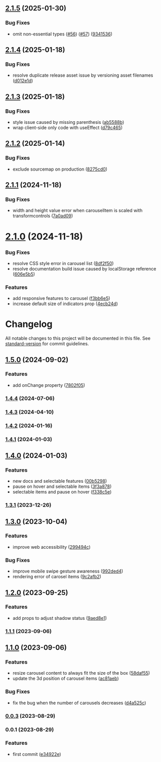 ## [2.1.5](https://github.com/Byongho96/react-responsive-3d-carousel/compare/v2.1.4...v2.1.5) (2025-01-30)


### Bug Fixes

* omit non-essential types ([#56](https://github.com/Byongho96/react-responsive-3d-carousel/issues/56)) ([#57](https://github.com/Byongho96/react-responsive-3d-carousel/issues/57)) ([9341536](https://github.com/Byongho96/react-responsive-3d-carousel/commit/9341536c25eaac207d8f8a4425f5496a683214ef))

## [2.1.4](https://github.com/Byongho96/react-responsive-3d-carousel/compare/v2.1.3...v2.1.4) (2025-01-18)


### Bug Fixes

* resolve duplicate release asset issue by versioning asset filenames ([d012e1d](https://github.com/Byongho96/react-responsive-3d-carousel/commit/d012e1d5615ae28073780fab94df87f832ba45c2))

## [2.1.3](https://github.com/Byongho96/react-responsive-3d-carousel/compare/v2.1.2...v2.1.3) (2025-01-18)


### Bug Fixes

* style issue caused by missing parenthesis ([ab5588b](https://github.com/Byongho96/react-responsive-3d-carousel/commit/ab5588b317364e84a34803dd29e7cd2fa87dde88))
* wrap client-side only code with useEffect ([d79c465](https://github.com/Byongho96/react-responsive-3d-carousel/commit/d79c465c3b090075de79ed77a0565cf853000f3a))

## [2.1.2](https://github.com/Byongho96/react-responsive-3d-carousel/compare/v2.1.1...v2.1.2) (2025-01-14)


### Bug Fixes

* exclude sourcemap on production ([8275cd0](https://github.com/Byongho96/react-responsive-3d-carousel/commit/8275cd0f9642cec8dcd8295bec22517c54368f94))

## [2.1.1](https://github.com/Byongho96/react-responsive-3d-carousel/compare/v2.1.0...v2.1.1) (2024-11-18)


### Bug Fixes

* width and height value error when carouselItem is scaled with transformcontrols ([7a0ad09](https://github.com/Byongho96/react-responsive-3d-carousel/commit/7a0ad09cfaa9cb8413f9593d9bd56b670d0aa365))

# [2.1.0](https://github.com/Byongho96/react-responsive-3d-carousel/compare/v2.0.1...v2.1.0) (2024-11-18)


### Bug Fixes

* resolve CSS style error in carousel list ([8df2f50](https://github.com/Byongho96/react-responsive-3d-carousel/commit/8df2f50ef7e60daff849db24867f1ffd743902a6))
* resolve documentation build issue caused by localStorage reference ([606e5b5](https://github.com/Byongho96/react-responsive-3d-carousel/commit/606e5b56479b1b19371e69a9221fbfbae88c2e29))


### Features

* add responsive features to carousel ([f3bb6e5](https://github.com/Byongho96/react-responsive-3d-carousel/commit/f3bb6e50118ee88f6928010811e9d5069a6956cf))
* increase default size of indicators prop ([4ecb24d](https://github.com/Byongho96/react-responsive-3d-carousel/commit/4ecb24d8f6f4ba1f35623fbd91db4a51ffde4360))

# Changelog

All notable changes to this project will be documented in this file. See [standard-version](https://github.com/conventional-changelog/standard-version) for commit guidelines.

## [1.5.0](https://github.com/Byongho96/react-responsive-3d-carousel/compare/v1.4.4...v1.5.0) (2024-09-02)


### Features

* add onChange property ([7802f05](https://github.com/Byongho96/react-responsive-3d-carousel/commit/7802f05f3e546361f7c5bd46b174ea9e59e1d524))

### [1.4.4](https://github.com/Byongho96/react-responsive-3d-carousel/compare/v1.4.3...v1.4.4) (2024-07-06)

### [1.4.3](https://github.com/Byongho96/react-responsive-3d-carousel/compare/v1.4.2...v1.4.3) (2024-04-10)

### [1.4.2](https://github.com/Byongho96/react-responsive-3d-carousel/compare/v1.4.1...v1.4.2) (2024-01-16)

### [1.4.1](https://github.com/Byongho96/react-responsive-3d-carousel/compare/v1.4.0...v1.4.1) (2024-01-03)

## [1.4.0](https://github.com/Byongho96/react-responsive-3d-carousel/compare/v1.3.1...v1.4.0) (2024-01-03)


### Features

* new docs and selectable features ([00b5298](https://github.com/Byongho96/react-responsive-3d-carousel/commit/00b5298fe33811db4b2de870b27d9e3e501848c6))
* pause on hover and selectable items ([3f3a878](https://github.com/Byongho96/react-responsive-3d-carousel/commit/3f3a87899ea272b355ba9917796908bae60fa3ba))
* selectable items and pause on hover ([f338c5e](https://github.com/Byongho96/react-responsive-3d-carousel/commit/f338c5e168b2bf50f71ea978b41619635eb421df))

### [1.3.1](https://github.com/Byongho96/react-responsive-3d-carousel/compare/v1.3.0...v1.3.1) (2023-12-26)

## [1.3.0](https://github.com/Byongho96/react-responsive-3d-carousel/compare/v1.2.0...v1.3.0) (2023-10-04)


### Features

* improve web accessibility ([299494c](https://github.com/Byongho96/react-responsive-3d-carousel/commit/299494c164577b52eb859979c450c7b1950e4f78))


### Bug Fixes

* improve mobile swipe gesture awareness ([992ded4](https://github.com/Byongho96/react-responsive-3d-carousel/commit/992ded47e7ee92e6adabf2bf62ecd17e7f26c25d))
* rendering error of carosel items ([9c2afb2](https://github.com/Byongho96/react-responsive-3d-carousel/commit/9c2afb233713959e9db0599697f5082dcc56975b))

## [1.2.0](https://github.com/Byongho96/react-responsive-3d-carousel/compare/v1.1.1...v1.2.0) (2023-09-25)


### Features

* add props to adjust shadow status ([9aed8e1](https://github.com/Byongho96/react-responsive-3d-carousel/commit/9aed8e13408827940cf1e495b044e7d33a374f89))

### [1.1.1](https://github.com/Byongho96/react-responsive-3d-carousel/compare/v1.1.0...v1.1.1) (2023-09-06)

## [1.1.0](https://github.com/Byongho96/react-responsive-3d-carousel/compare/v0.0.3...v1.1.0) (2023-09-06)


### Features

* resize carousel content to always fit the size of the box ([58daf55](https://github.com/Byongho96/react-responsive-3d-carousel/commit/58daf559493d71453c06cfb86b62c6894f281a64))
* update the 3d position of carousel items ([ac81aeb](https://github.com/Byongho96/react-responsive-3d-carousel/commit/ac81aeb724ed12ac6fd0f2fb40afc0a9e9d75399))


### Bug Fixes

* fix the bug when the number of carousels decreases ([d4a525c](https://github.com/Byongho96/react-responsive-3d-carousel/commit/d4a525c98a2c98da956d875dde4d059e3fa8c7ef))

### [0.0.3](https://github.com/Byongho96/react-responsive-3d-carousel/compare/v0.0.2...v0.0.3) (2023-08-29)

### 0.0.1 (2023-08-29)

### Features

- first commit ([e34922e](https://github.com/Byongho96/react-responsive-3d-carousel/commit/e34922eb2f787aa5bd609c8764f13834c82dbba2))
